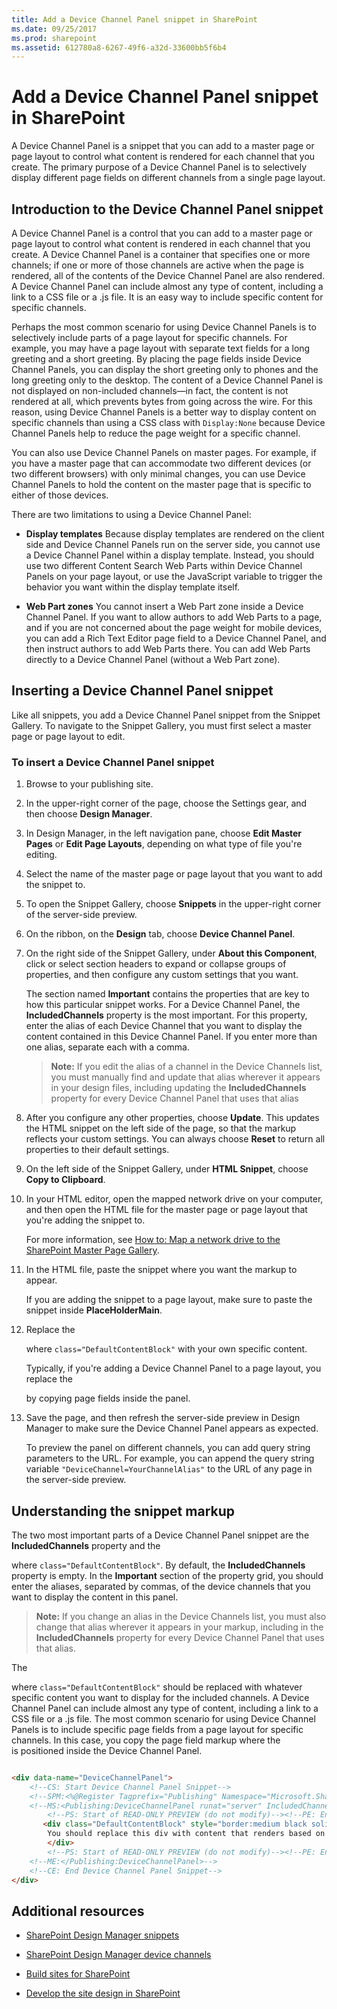 ```yaml
---
title: Add a Device Channel Panel snippet in SharePoint
ms.date: 09/25/2017
ms.prod: sharepoint
ms.assetid: 612780a8-6267-49f6-a32d-33600bb5f6b4
---
```



# Add a Device Channel Panel snippet in SharePoint

A Device Channel Panel is a snippet that you can add to a master page or page layout to control what content is rendered for each channel that you create. The primary purpose of a Device Channel Panel is to selectively display different page fields on different channels from a single page layout.

## Introduction to the Device Channel Panel snippet
<a name="Introduction"> </a>

A Device Channel Panel is a control that you can add to a master page or page layout to control what content is rendered in each channel that you create. A Device Channel Panel is a container that specifies one or more channels; if one or more of those channels are active when the page is rendered, all of the contents of the Device Channel Panel are also rendered. A Device Channel Panel can include almost any type of content, including a link to a CSS file or a .js file. It is an easy way to include specific content for specific channels.
  
    
    
Perhaps the most common scenario for using Device Channel Panels is to selectively include parts of a page layout for specific channels. For example, you may have a page layout with separate text fields for a long greeting and a short greeting. By placing the page fields inside Device Channel Panels, you can display the short greeting only to phones and the long greeting only to the desktop. The content of a Device Channel Panel is not displayed on non-included channels—in fact, the content is not rendered at all, which prevents bytes from going across the wire. For this reason, using Device Channel Panels is a better way to display content on specific channels than using a CSS class with  `Display:None` because Device Channel Panels help to reduce the page weight for a specific channel.
  
    
    
You can also use Device Channel Panels on master pages. For example, if you have a master page that can accommodate two different devices (or two different browsers) with only minimal changes, you can use Device Channel Panels to hold the content on the master page that is specific to either of those devices.
  
    
    
There are two limitations to using a Device Channel Panel:
  
    
    

- **Display templates** Because display templates are rendered on the client side and Device Channel Panels run on the server side, you cannot use a Device Channel Panel within a display template. Instead, you should use two different Content Search Web Parts within Device Channel Panels on your page layout, or use the JavaScript variable to trigger the behavior you want within the display template itself.
    
  
- **Web Part zones** You cannot insert a Web Part zone inside a Device Channel Panel. If you want to allow authors to add Web Parts to a page, and if you are not concerned about the page weight for mobile devices, you can add a Rich Text Editor page field to a Device Channel Panel, and then instruct authors to add Web Parts there. You can add Web Parts directly to a Device Channel Panel (without a Web Part zone).
    
  

## Inserting a Device Channel Panel snippet
<a name="InsertSnippet"> </a>

Like all snippets, you add a Device Channel Panel snippet from the Snippet Gallery. To navigate to the Snippet Gallery, you must first select a master page or page layout to edit.
  
    
    

### To insert a Device Channel Panel snippet


1. Browse to your publishing site.
    
  
2. In the upper-right corner of the page, choose the Settings gear, and then choose **Design Manager**.
    
  
3. In Design Manager, in the left navigation pane, choose **Edit Master Pages** or **Edit Page Layouts**, depending on what type of file you're editing.
    
  
4. Select the name of the master page or page layout that you want to add the snippet to.
    
  
5. To open the Snippet Gallery, choose **Snippets** in the upper-right corner of the server-side preview.
    
  
6. On the ribbon, on the **Design** tab, choose **Device Channel Panel**.
    
  
7. On the right side of the Snippet Gallery, under **About this Component**, click or select section headers to expand or collapse groups of properties, and then configure any custom settings that you want.
    
    The section named **Important** contains the properties that are key to how this particular snippet works. For a Device Channel Panel, the **IncludedChannels** property is the most important. For this property, enter the alias of each Device Channel that you want to display the content contained in this Device Channel Panel. If you enter more than one alias, separate each with a comma.
    
    > **Note:**
      > If you edit the alias of a channel in the Device Channels list, you must manually find and update that alias wherever it appears in your design files, including updating the **IncludedChannels** property for every Device Channel Panel that uses that alias
8. After you configure any other properties, choose **Update**. This updates the HTML snippet on the left side of the page, so that the markup reflects your custom settings. You can always choose **Reset** to return all properties to their default settings.
    
  
9. On the left side of the Snippet Gallery, under **HTML Snippet**, choose **Copy to Clipboard**.
    
  
10. In your HTML editor, open the mapped network drive on your computer, and then open the HTML file for the master page or page layout that you're adding the snippet to.
    
    For more information, see  [How to: Map a network drive to the SharePoint Master Page Gallery](how-to-map-a-network-drive-to-the-sharepoint-master-page-gallery.md).
    
  
11. In the HTML file, paste the snippet where you want the markup to appear.
    
    If you are adding the snippet to a page layout, make sure to paste the snippet inside **PlaceHolderMain**.
    
  
12. Replace the **<div>** where `class="DefaultContentBlock"` with your own specific content.
    
    Typically, if you're adding a Device Channel Panel to a page layout, you replace the **<div>** by copying page fields inside the panel.
    
  
13. Save the page, and then refresh the server-side preview in Design Manager to make sure the Device Channel Panel appears as expected.
    
    To preview the panel on different channels, you can add query string parameters to the URL. For example, you can append the query string variable  `"DeviceChannel=YourChannelAlias"` to the URL of any page in the server-side preview.
    
  

## Understanding the snippet markup
<a name="UnderstandMarkup"> </a>

The two most important parts of a Device Channel Panel snippet are the **IncludedChannels** property and the **<div>** where `class="DefaultContentBlock"`. By default, the **IncludedChannels** property is empty. In the **Important** section of the property grid, you should enter the aliases, separated by commas, of the device channels that you want to display the content in this panel.
  
    
    

> **Note:**
> If you change an alias in the Device Channels list, you must also change that alias wherever it appears in your markup, including in the **IncludedChannels** property for every Device Channel Panel that uses that alias.
  
    
    

The **<div>** where `class="DefaultContentBlock"` should be replaced with whatever specific content you want to display for the included channels. A Device Channel Panel can include almost any type of content, including a link to a CSS file or a .js file. The most common scenario for using Device Channel Panels is to include specific page fields from a page layout for specific channels. In this case, you copy the page field markup where the **<div>** is positioned inside the Device Channel Panel.
  
    
    



```HTML

<div data-name="DeviceChannelPanel">
    <!--CS: Start Device Channel Panel Snippet-->
    <!--SPM:<%@Register Tagprefix="Publishing" Namespace="Microsoft.SharePoint.Publishing.WebControls" Assembly="Microsoft.SharePoint.Publishing, Version=15.0.0.0, Culture=neutral, PublicKeyToken=71e9bce111e9429c"%>-->
    <!--MS:<Publishing:DeviceChannelPanel runat="server" IncludedChannels="MyPhoneChannel, MyTabletChannel">-->
        <!--PS: Start of READ-ONLY PREVIEW (do not modify)--><!--PE: End of READ-ONLY PREVIEW-->
       <div class="DefaultContentBlock" style="border:medium black solid; background:yellow; color:black; margin:20px; padding:10px;">
        You should replace this div with content that renders based on your Device Channel Panel Properties.    
        </div>
        <!--PS: Start of READ-ONLY PREVIEW (do not modify)--><!--PE: End of READ-ONLY PREVIEW-->
    <!--ME:</Publishing:DeviceChannelPanel>-->
    <!--CE: End Device Channel Panel Snippet-->
</div>

```


## Additional resources
<a name="AdditionalResources"> </a>


-  [SharePoint Design Manager snippets](sharepoint-design-manager-snippets.md)
    
  
-  [SharePoint Design Manager device channels](sharepoint-design-manager-device-channels.md)
    
  
-  [Build sites for SharePoint](build-sites-for-sharepoint.md)
    
  
-  [Develop the site design in SharePoint](develop-the-site-design-in-sharepoint.md)
    
  

